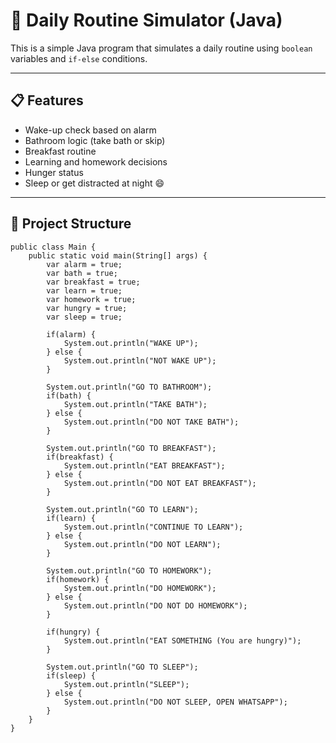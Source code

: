 # 🛌 Daily Routine Simulator (Java)

This is a simple Java program that simulates a daily routine using `boolean` variables and `if-else` conditions.

---

## 📋 Features

- Wake-up check based on alarm
- Bathroom logic (take bath or skip)
- Breakfast routine
- Learning and homework decisions
- Hunger status
- Sleep or get distracted at night 😄

---

## 📁 Project Structure


```
public class Main {
    public static void main(String[] args) {
        var alarm = true;
        var bath = true;
        var breakfast = true;
        var learn = true;
        var homework = true;
        var hungry = true;
        var sleep = true;
        
        if(alarm) {
            System.out.println("WAKE UP");
        } else {
            System.out.println("NOT WAKE UP");
        }

        System.out.println("GO TO BATHROOM");
        if(bath) {
            System.out.println("TAKE BATH");
        } else {
            System.out.println("DO NOT TAKE BATH");
        }

        System.out.println("GO TO BREAKFAST");
        if(breakfast) {
            System.out.println("EAT BREAKFAST");
        } else {
            System.out.println("DO NOT EAT BREAKFAST");
        }

        System.out.println("GO TO LEARN");
        if(learn) {
            System.out.println("CONTINUE TO LEARN");
        } else {
            System.out.println("DO NOT LEARN");
        }

        System.out.println("GO TO HOMEWORK");
        if(homework) {
            System.out.println("DO HOMEWORK");
        } else {
            System.out.println("DO NOT DO HOMEWORK");
        }

        if(hungry) {
            System.out.println("EAT SOMETHING (You are hungry)");
        }

        System.out.println("GO TO SLEEP");
        if(sleep) {
            System.out.println("SLEEP");
        } else {
            System.out.println("DO NOT SLEEP, OPEN WHATSAPP");
        }
    }
}
```

